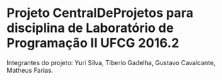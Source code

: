 # Projeto CentralDeProjetos para disciplina de Laboratório de Programação II UFCG 2016.2

Integrantes do projeto: Yuri Silva,
                        Tiberio Gadelha,
                        Gustavo Cavalcante,
                        Matheus Farias.
